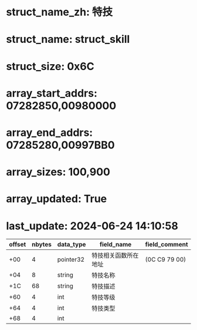 # struct_name_zh: 特技
# struct_name: struct_skill
# struct_size: 0x6C
# array_start_addrs: 07282850,00980000
# array_end_addrs: 07285280,00997BB0
# array_sizes: 100,900
# array_updated: True
# last_update: 2024-06-24 14:10:58

| offset | nbytes | data_type | field_name           | field_comment |
| ------ | ------ | --------- | -------------------- | ------------- |
| +00    | 4      | pointer32 | 特技相关函数所在地址 | (0C C9 79 00) |
| +04    | 8      | string    | 特技名称             |               |
| +1C    | 68     | string    | 特技描述             |               |
| +60    | 4      | int       | 特技等级             |               |
| +64    | 4      | int       | 特技类型             |               |
| +68    | 4      | int       |                      |               |
